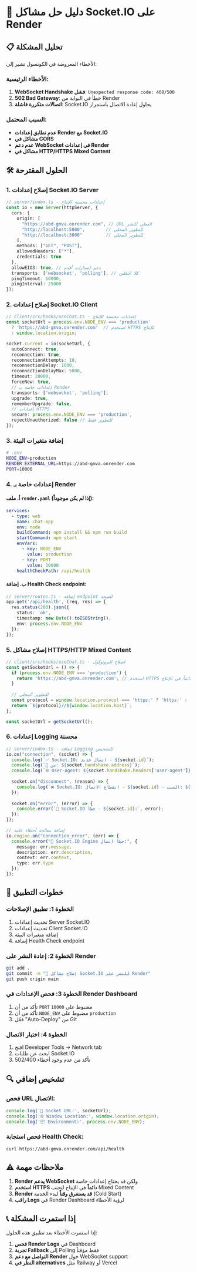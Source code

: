 # 🔧 دليل حل مشاكل Socket.IO على Render

## 📋 تحليل المشكلة

الأخطاء المعروضة في الكونسول تشير إلى:

### الأخطاء الرئيسية:
1. **WebSocket Handshake فشل**: `Unexpected response code: 400/500`
2. **502 Bad Gateway**: خطأ في البوابة من Render
3. **اتصالات متكررة فاشلة**: Socket.IO يحاول إعادة الاتصال باستمرار

### السبب المحتمل:
- **عدم تطابق إعدادات Render مع Socket.IO**
- **مشاكل في CORS**
- **عدم دعم WebSocket في إعدادات Render**
- **مشاكل في HTTP/HTTPS Mixed Content**

## 🛠️ الحلول المقترحة

### 1. إصلاح إعدادات Socket.IO Server

```typescript
// server/index.ts - إعدادات محسنة للإنتاج
const io = new Server(httpServer, {
  cors: {
    origin: [
      "https://abd-gmva.onrender.com", // URL الفعلي للنشر
      "http://localhost:5000",        // للتطوير المحلي
      "http://localhost:3000"         // للتطوير المحلي
    ],
    methods: ["GET", "POST"],
    allowedHeaders: ["*"],
    credentials: true
  },
  allowEIO3: true, // دعم إصدارات أقدم
  transports: ['websocket', 'polling'], // كلا النقلين
  pingTimeout: 60000,
  pingInterval: 25000
});
```

### 2. إصلاح إعدادات Socket.IO Client

```typescript
// client/src/hooks/useChat.ts - إعدادات محسنة للإنتاج
const socketUrl = process.env.NODE_ENV === 'production' 
  ? 'https://abd-gmva.onrender.com'  // استخدم HTTPS للإنتاج
  : window.location.origin;

socket.current = io(socketUrl, {
  autoConnect: true,
  reconnection: true,
  reconnectionAttempts: 10,
  reconnectionDelay: 1000,
  reconnectionDelayMax: 5000,
  timeout: 20000,
  forceNew: true,
  // إعدادات خاصة بـ Render
  transports: ['websocket', 'polling'],
  upgrade: true,
  rememberUpgrade: false,
  // إعدادات HTTPS
  secure: process.env.NODE_ENV === 'production',
  rejectUnauthorized: false // للتطوير فقط
});
```

### 3. إضافة متغيرات البيئة

```bash
# .env
NODE_ENV=production
RENDER_EXTERNAL_URL=https://abd-gmva.onrender.com
PORT=10000
```

### 4. إعدادات خاصة بـ Render

#### أ. ملف `render.yaml` (إذا لم يكن موجوداً):

```yaml
services:
  - type: web
    name: chat-app
    env: node
    buildCommand: npm install && npm run build
    startCommand: npm start
    envVars:
      - key: NODE_ENV
        value: production
      - key: PORT
        value: 10000
    healthCheckPath: /api/health
```

#### ب. إضافة Health Check endpoint:

```typescript
// server/routes.ts - إضافة endpoint للصحة
app.get('/api/health', (req, res) => {
  res.status(200).json({ 
    status: 'ok', 
    timestamp: new Date().toISOString(),
    env: process.env.NODE_ENV 
  });
});
```

### 5. إصلاح مشاكل HTTPS/HTTP Mixed Content

```typescript
// client/src/hooks/useChat.ts - إصلاح البروتوكول
const getSocketUrl = () => {
  if (process.env.NODE_ENV === 'production') {
    return 'https://abd-gmva.onrender.com'; // استخدم HTTPS دائماً في الإنتاج
  }
  
  // للتطوير المحلي
  const protocol = window.location.protocol === 'https:' ? 'https:' : 'http:';
  return `${protocol}//${window.location.host}`;
};

const socketUrl = getSocketUrl();
```

### 6. إعدادات Logging محسنة

```typescript
// server/index.ts - إضافة Logging للتشخيص
io.on("connection", (socket) => {
  console.log(`✅ Socket.IO: اتصال جديد - ${socket.id}`);
  console.log(`📍 من: ${socket.handshake.address}`);
  console.log(`🌐 User-Agent: ${socket.handshake.headers['user-agent']}`);
  
  socket.on("disconnect", (reason) => {
    console.log(`❌ Socket.IO: انقطاع الاتصال - ${socket.id} - السبب: ${reason}`);
  });
  
  socket.on("error", (error) => {
    console.error(`🚨 Socket.IO خطأ - ${socket.id}:`, error);
  });
});

// إضافة معالجة أخطاء عامة
io.engine.on("connection_error", (err) => {
  console.error("🚨 Socket.IO Engine خطأ اتصال:", {
    message: err.message,
    description: err.description,
    context: err.context,
    type: err.type
  });
});
```

## 🚀 خطوات التطبيق

### الخطوة 1: تطبيق الإصلاحات
1. تحديث إعدادات Server Socket.IO
2. تحديث إعدادات Client Socket.IO  
3. إضافة متغيرات البيئة
4. إضافة Health Check endpoint

### الخطوة 2: إعادة النشر على Render
```bash
git add .
git commit -m "🔧 إصلاح مشاكل Socket.IO للنشر على Render"
git push origin main
```

### الخطوة 3: فحص الإعدادات في Render Dashboard
1. تأكد من أن `PORT` مضبوط على `10000`
2. تأكد من أن `NODE_ENV` مضبوط على `production`
3. فعّل "Auto-Deploy" من Git

### الخطوة 4: اختبار الاتصال
1. افتح Developer Tools → Network tab
2. ابحث عن طلبات Socket.IO
3. تأكد من عدم وجود أخطاء 502/400

## 🔍 تشخيص إضافي

### فحص URL الاتصال:
```javascript
console.log('🔗 Socket URL:', socketUrl);
console.log('🌐 Window Location:', window.location.origin);
console.log('📦 Environment:', process.env.NODE_ENV);
```

### فحص استجابة Health Check:
```bash
curl https://abd-gmva.onrender.com/api/health
```

## ⚠️ ملاحظات مهمة

1. **Render يدعم WebSocket** ولكن قد يحتاج إعدادات خاصة
2. **استخدم HTTPS دائماً** في الإنتاج لتجنب Mixed Content
3. **Render قد يستغرق وقتاً** لبدء الخدمة (Cold Start)
4. **راقب Logs** في Render Dashboard لرؤية الأخطاء

## 📞 إذا استمرت المشكلة

إذا استمرت الأخطاء بعد تطبيق هذه الحلول:

1. **فحص Render Logs** في Dashboard
2. **تجربة Fallback** إلى Polling فقط مؤقتاً
3. **التواصل مع دعم Render** حول WebSocket support
4. **النظر في alternatives** مثل Railway أو Vercel